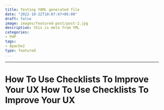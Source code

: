 ```yaml
---
title: Testing YAML generated file
date: "2022-10-22T10:07:47+06:00"
draft: false
image: images/featured-post/post-2.jpg
description: this is meta from YML
categories:
- PHP
tags:
- Apache2
type: featured
...
```

---

# How To Use Checklists To Improve Your UX How To Use Checklists To Improve Your UX